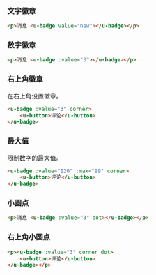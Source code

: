 ### 文字徽章

``` html
<p>消息 <u-badge value="new"></u-badge></p>
```

### 数字徽章

``` html
<p>消息 <u-badge :value="3"></u-badge></p>
```

### 右上角徽章

在右上角设置徽章。

``` html
<u-badge :value="3" corner>
    <u-button>评论</u-button>
</u-badge>
```

### 最大值

限制数字的最大值。

``` html
<u-badge :value="120" :max="99" corner>
    <u-button>评论</u-button>
</u-badge>
```

### 小圆点

``` html
<p>消息 <u-badge :value="3" dot></u-badge></p>
```

### 右上角小圆点

``` html
<p><u-badge :value="3" corner dot>
    <u-button>评论</u-button>
</u-badge></p>
```
